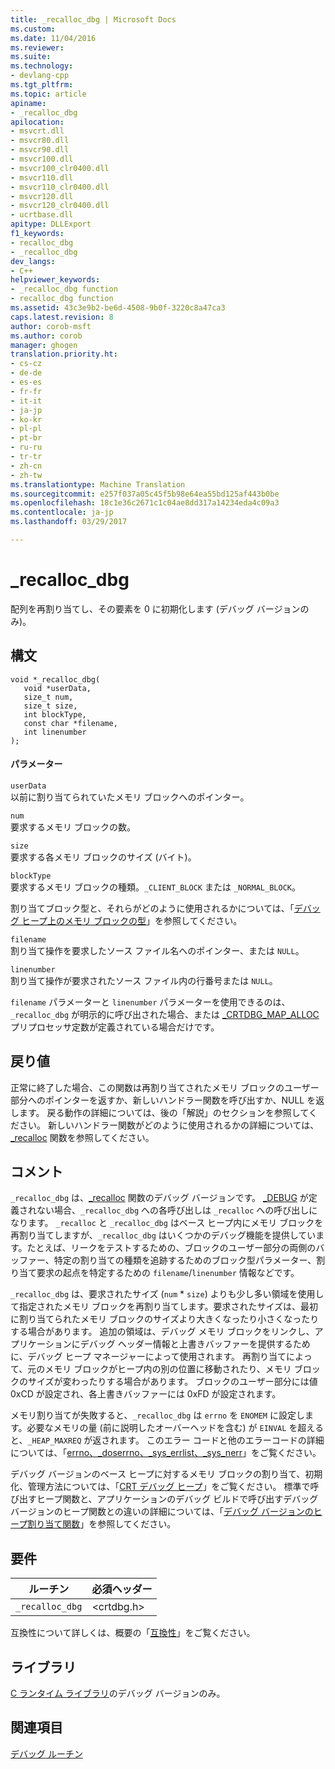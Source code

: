 ```yaml
---
title: _recalloc_dbg | Microsoft Docs
ms.custom: 
ms.date: 11/04/2016
ms.reviewer: 
ms.suite: 
ms.technology:
- devlang-cpp
ms.tgt_pltfrm: 
ms.topic: article
apiname:
- _recalloc_dbg
apilocation:
- msvcrt.dll
- msvcr80.dll
- msvcr90.dll
- msvcr100.dll
- msvcr100_clr0400.dll
- msvcr110.dll
- msvcr110_clr0400.dll
- msvcr120.dll
- msvcr120_clr0400.dll
- ucrtbase.dll
apitype: DLLExport
f1_keywords:
- recalloc_dbg
- _recalloc_dbg
dev_langs:
- C++
helpviewer_keywords:
- _recalloc_dbg function
- recalloc_dbg function
ms.assetid: 43c3e9b2-be6d-4508-9b0f-3220c8a47ca3
caps.latest.revision: 8
author: corob-msft
ms.author: corob
manager: ghogen
translation.priority.ht:
- cs-cz
- de-de
- es-es
- fr-fr
- it-it
- ja-jp
- ko-kr
- pl-pl
- pt-br
- ru-ru
- tr-tr
- zh-cn
- zh-tw
ms.translationtype: Machine Translation
ms.sourcegitcommit: e257f037a05c45f5b98e64ea55bd125af443b0be
ms.openlocfilehash: 18c1e36c2671c1c04ae8dd317a14234eda4c09a3
ms.contentlocale: ja-jp
ms.lasthandoff: 03/29/2017

---
```

# <a name="recallocdbg"></a>_recalloc_dbg
配列を再割り当てし、その要素を 0 に初期化します (デバッグ バージョンのみ)。  
  
## <a name="syntax"></a>構文  
  
```  
void *_recalloc_dbg(   
   void *userData,  
   size_t num,  
   size_t size,  
   int blockType,  
   const char *filename,  
   int linenumber   
);  
```  
  
#### <a name="parameters"></a>パラメーター  
 `userData`  
 以前に割り当てられていたメモリ ブロックへのポインター。  
  
 `num`  
 要求するメモリ ブロックの数。  
  
 `size`  
 要求する各メモリ ブロックのサイズ (バイト)。  
  
 `blockType`  
 要求するメモリ ブロックの種類。`_CLIENT_BLOCK` または `_NORMAL_BLOCK`。  
  
 割り当てブロック型と、それらがどのように使用されるかについては、「[デバッグ ヒープ上のメモリ ブロックの型](/visualstudio/debugger/crt-debug-heap-details)」を参照してください。  
  
 `filename`  
 割り当て操作を要求したソース ファイル名へのポインター、または `NULL`。  
  
 `linenumber`  
 割り当て操作が要求されたソース ファイル内の行番号または `NULL`。  
  
 `filename` パラメーターと `linenumber` パラメーターを使用できるのは、`_recalloc_dbg` が明示的に呼び出された場合、または [_CRTDBG_MAP_ALLOC](../../c-runtime-library/crtdbg-map-alloc.md) プリプロセッサ定数が定義されている場合だけです。  
  
## <a name="return-value"></a>戻り値  
 正常に終了した場合、この関数は再割り当てされたメモリ ブロックのユーザー部分へのポインターを返すか、新しいハンドラー関数を呼び出すか、NULL を返します。 戻る動作の詳細については、後の「解説」のセクションを参照してください。 新しいハンドラー関数がどのように使用されるかの詳細については、[_recalloc](../../c-runtime-library/reference/recalloc.md) 関数を参照してください。  
  
## <a name="remarks"></a>コメント  
 `_recalloc_dbg` は、[_recalloc](../../c-runtime-library/reference/recalloc.md) 関数のデバッグ バージョンです。 [_DEBUG](../../c-runtime-library/debug.md) が定義されない場合、`_recalloc_dbg` への各呼び出しは `_recalloc` への呼び出しになります。 `_recalloc` と `_recalloc_dbg` はベース ヒープ内にメモリ ブロックを再割り当てしますが、`_recalloc_dbg` はいくつかのデバッグ機能を提供しています。たとえば、リークをテストするための、ブロックのユーザー部分の両側のバッファー、特定の割り当ての種類を追跡するためのブロック型パラメーター、割り当て要求の起点を特定するための `filename`/`linenumber` 情報などです。  
  
 `_recalloc_dbg` は、要求されたサイズ (`num` * `size`) よりも少し多い領域を使用して指定されたメモリ ブロックを再割り当てします。要求されたサイズは、最初に割り当てられたメモリ ブロックのサイズより大きくなったり小さくなったりする場合があります。 追加の領域は、デバッグ メモリ ブロックをリンクし、アプリケーションにデバッグ ヘッダー情報と上書きバッファーを提供するために、デバッグ ヒープ マネージャーによって使用されます。 再割り当てによって、元のメモリ ブロックがヒープ内の別の位置に移動されたり、メモリ ブロックのサイズが変わったりする場合があります。 ブロックのユーザー部分には値 0xCD が設定され、各上書きバッファーには 0xFD が設定されます。  
  
 メモリ割り当てが失敗すると、`_recalloc_dbg` は `errno` を `ENOMEM` に設定します。必要なメモリの量 (前に説明したオーバーヘッドを含む) が `EINVAL` を超えると、`_HEAP_MAXREQ` が返されます。 このエラー コードと他のエラーコードの詳細については、「[errno、_doserrno、_sys_errlist、_sys_nerr](../../c-runtime-library/errno-doserrno-sys-errlist-and-sys-nerr.md)」をご覧ください。  
  
 デバッグ バージョンのベース ヒープに対するメモリ ブロックの割り当て、初期化、管理方法については、「[CRT デバッグ ヒープ](/visualstudio/debugger/crt-debug-heap-details)」をご覧ください。 標準で呼び出すヒープ関数と、アプリケーションのデバッグ ビルドで呼び出すデバッグ バージョンのヒープ関数との違いの詳細については、「[デバッグ バージョンのヒープ割り当て関数](/visualstudio/debugger/debug-versions-of-heap-allocation-functions)」を参照してください。  
  
## <a name="requirements"></a>要件  
  
|ルーチン|必須ヘッダー|  
|-------------|---------------------|  
|`_recalloc_dbg`|\<crtdbg.h>|  
  
 互換性について詳しくは、概要の「[互換性](../../c-runtime-library/compatibility.md)」をご覧ください。  
  
## <a name="libraries"></a>ライブラリ  
 [C ランタイム ライブラリ](../../c-runtime-library/crt-library-features.md)のデバッグ バージョンのみ。  
  
## <a name="see-also"></a>関連項目  
 [デバッグ ルーチン](../../c-runtime-library/debug-routines.md)
